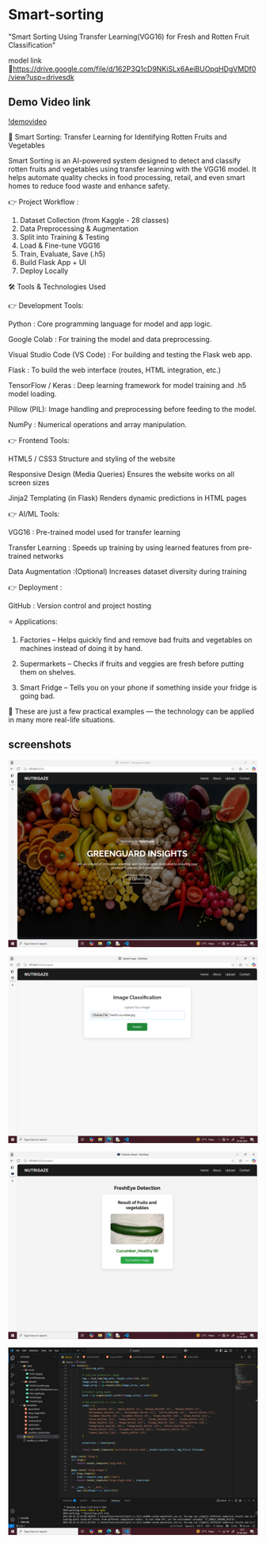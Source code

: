 # Smart-sorting
"Smart Sorting Using Transfer Learning(VGG16) for Fresh and Rotten Fruit Classification"

model link 🔗https://drive.google.com/file/d/162P3Q1cD9NKiSLx6AeiBUOpqHDgVMDf0/view?usp=drivesdk

## Demo Video link
[!demovideo]()

🧠 Smart Sorting: Transfer Learning for Identifying Rotten Fruits and Vegetables

Smart Sorting is an AI-powered system designed to detect and classify rotten fruits and vegetables using transfer learning with the VGG16 model. It helps automate quality checks in food processing, retail, and even smart homes to reduce food waste and enhance safety.

👉 Project Workflow :
1. Dataset Collection (from Kaggle - 28 classes)
2. Data Preprocessing & Augmentation
3. Split into Training & Testing
4. Load & Fine-tune VGG16
5. Train, Evaluate, Save (.h5)
6. Build Flask App + UI
7. Deploy Locally


  
🛠️ Tools & Technologies Used

👉 Development Tools:

Python : Core programming language for model and app logic.

Google Colab : For training the model and data preprocessing.

Visual Studio Code (VS Code) : For building and testing the Flask web app.

Flask	: To build the web interface (routes, HTML integration, etc.)

TensorFlow / Keras : Deep learning framework for model training and .h5 model loading.

Pillow (PIL): Image handling and preprocessing before feeding to the model.

NumPy	: Numerical operations and array manipulation.

👉 Frontend Tools:

HTML5 / CSS3	Structure and styling of the website

Responsive Design (Media Queries)	Ensures the website works on all screen sizes

Jinja2 Templating (in Flask)	Renders dynamic predictions in HTML pages

👉 AI/ML Tools:

VGG16	: Pre-trained model used for transfer learning

Transfer Learning	: Speeds up training by using learned features from pre-trained networks

Data Augmentation :(Optional)	Increases dataset diversity during training


👉 Deployment :

 GitHub	: Version control and project hosting

⭐ Applications:

1. Factories – Helps quickly find and remove bad fruits and vegetables on machines instead of doing it by hand.


2. Supermarkets – Checks if fruits and veggies are fresh before putting them on shelves.


3. Smart Fridge – Tells you on your phone if something inside your fridge is going bad.

📝 These are just a few practical examples — the technology can be applied in many more real-life situations.


## screenshots
![home page](https://github.com/Tarun25-dev/Smart-sorting/blob/main/static/assets/projectimg/Screenshot%20(16).png)

![upload page](https://github.com/Tarun25-dev/Smart-sorting/blob/main/static/assets/projectimg/Screenshot%20(17).png)

![predict page](https://github.com/Tarun25-dev/Smart-sorting/blob/main/static/assets/projectimg/Screenshot%20(18).png)

![while running flask](https://github.com/Tarun25-dev/Smart-sorting/blob/main/static/assets/projectimg/Screenshot%20(19).png)
